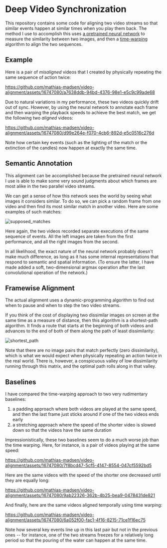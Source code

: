 # Deep Video Synchronization

This repository contains some code for aligning two video streams so that similar events happen at similar times when you play them back. The method I use to accomplish this uses [a pretrained neural network](https://pytorch.org/vision/master/models/resnet.html) to measure the similarity between two images, and then a [time-warping](https://en.wikipedia.org/wiki/Dynamic_time_warping) algorithm to align the two sequences.

## Example

Here is a pair of _misaligned_ videos that I created by physically repeating the same sequence of action twice:

https://github.com/mathias-madsen/video-alignment/assets/16747080/a7638ddb-94bd-4376-98e1-e5c9c99ade68

Due to natural variations in my performance, these two videos quickly drift out of sync. However, by using the neural network to annotate each frame and then warping the playback speeds to achieve the best match, we get the following two _aligned_ videos:

https://github.com/mathias-madsen/video-alignment/assets/16747080/d99e264e-f070-4cb6-892d-e5c0516c276d

Note how certain key events (such as the lighting of the match or the extinction of the candles) now happen at exactly the same time.

## Semantic Annotation

This alignment can be accomplished because the pretrained neural network I use is able to make some very sound judgments about which frames are most alike in the two parallel video streams.

We can get a sense of how this network sees the world by seeing what images it considers similar. To do so, we can pick a random frame from one video and then find its most similar match in another video. Here are some examples of such matches:

![supposed_matches](https://github.com/mathias-madsen/video-alignment/assets/16747080/01afc05c-3913-4d46-bb0b-1d77f4a60cd1)

Here again, the two videos recorded separate executions of the same sequence of events. All the left images are taken from the first performance, and all the right images from the second.

In all likelihood, the exact nature of the neural network probably doesn't make much difference, as long as it has some internal representations that respond to semantic and spatial information. (To ensure the latter, I have made added a soft, two-dimensional argmax operation after the last convolutional operation of the network.)

## Framewise Alignment

The actual alignment uses a dynamic-programming algorithm to find out when to pause and when to step the two video streams.

If you think of the cost of displaying two dissimilar images on screen at the same time as a measure of distance, then this algorithm is a shortest-path algorithm. It finds a route that starts at the beginning of both videos and advances to the end of both of them along the path of least dissimilarity:

![shortest_path](https://github.com/mathias-madsen/video-alignment/assets/16747080/2d7f4829-12bf-4597-ba0d-dbbe73569b76)

Note that there are no image pairs that match perfectly (zero dissimilarity), which is what we would expect when physically repeating an action twice in the real world. There is, however, a conspicuous valley of low dissimilarity running through this matrix, and the optimal path rolls along in that valley.

## Baselines

I have compared the time-warping approach to two very rudimentary baselines:

 1. a padding approach where both videos are played at the same speed, and then the last frame just sticks around if one of the two videos ends early
 2. a stretching approach where the speed of the shorter video is slowed down so that the videos have the same duration

Impressionistically, these two baselines seem to do a much worse job than the time warping. Here, for instance, is a pair of videos playing at the same speed:

https://github.com/mathias-madsen/video-alignment/assets/16747080/7f8bcd47-5cf5-4147-8554-047cf5592bd5

Here are the same videos with the speed of the shorter one decreased until they are equally long:

https://github.com/mathias-madsen/video-alignment/assets/16747080/9ab22326-362b-4b25-bea9-0478431de821

And finally, here are the same videos aligned temporally using time warping:

https://github.com/mathias-madsen/video-alignment/assets/16747080/6a052f00-fac1-4f16-8215-71ce1f16ec75

Note how several key events line up in this last pair but not in the previous ones -- for instance, one of the two streams freezes for a relatively long period so that the pouring of the water can happen at the same time.
